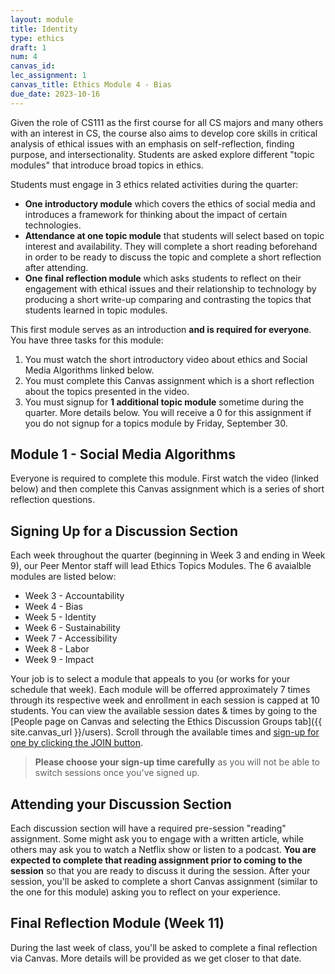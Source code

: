 ```yaml
---
layout: module
title: Identity
type: ethics
draft: 1
num: 4
canvas_id: 
lec_assignment: 1
canvas_title: Ethics Module 4 - Bias
due_date: 2023-10-16
---
```


Given the role of CS111 as the first course for all CS majors and many others with an interest in CS, the course also aims to develop core skills in critical analysis of ethical issues with an emphasis on self-reflection, finding purpose, and intersectionality. Students are asked explore different "topic modules" that introduce broad topics in ethics.

Students must engage in 3 ethics related activities during the quarter:

* **One introductory module** which covers the ethics of social media and introduces a framework for thinking about the impact of certain technologies.
* **Attendance at one topic module** that students will select based on topic interest and availability. They will complete a short reading beforehand in order to be ready to discuss the topic and complete a short reflection after attending.
* **One final reflection module** which asks students to reflect on their engagement with ethical issues and their relationship to technology by producing a short write-up comparing and contrasting the topics that students learned in topic modules.

This first module serves as an introduction **and is required for everyone**. You have three tasks for this module:

1. You must watch the short introductory video about ethics and Social Media Algorithms linked below.
2. You must complete this Canvas assignment which is a short reflection about the topics presented in the video.
3. You must signup for **1 additional topic module** sometime during the quarter. More details below. You will receive a 0 for this assignment if you do not signup for a topics module by Friday, September 30.

## Module 1 - Social Media Algorithms

Everyone is required to complete this module. First watch the video (linked below) and then complete this Canvas assignment which is a series of short reflection questions.

## Signing Up for a Discussion Section

Each week throughout the quarter (beginning in Week 3 and ending in Week 9), our Peer Mentor staff will lead Ethics Topics Modules. The 6 avaialble modules are listed below:

* Week 3 - Accountability
* Week 4 - Bias
* Week 5 - Identity
* Week 6 - Sustainability
* Week 7 - Accessibility
* Week 8 - Labor
* Week 9 - Impact

Your job is to select a module that appeals to you (or works for your schedule that week). Each module will be offerred approximately 7 times through its respective week and enrollment in each session is capped at 10 students. You can view the available session dates & times by going to the [People page on Canvas and selecting the Ethics Discussion Groups tab]({{ site.canvas_url }}/users). Scroll through the available times and [sign-up for one by clicking the JOIN button](https://community.canvaslms.com/t5/Student-Guide/How-do-I-join-a-group-as-a-student/ta-p/468).

> **Please choose your sign-up time carefully** as you will not be able to switch sessions once you've signed up.

## Attending your Discussion Section

Each discussion section will have a required pre-session "reading" assignment. Some might ask you to engage with a written article, while others may ask you to watch a Netflix show or listen to a podcast. **You are expected to complete that reading assignment prior to coming to the session** so that you are ready to discuss it during the session. After your session, you'll be asked to complete a short Canvas assignment (similar to the one for this module) asking you to reflect on your experience.

## Final Reflection Module (Week 11)

During the last week of class, you'll be asked to complete a final reflection via Canvas. More details will be provided as we get closer to that date.